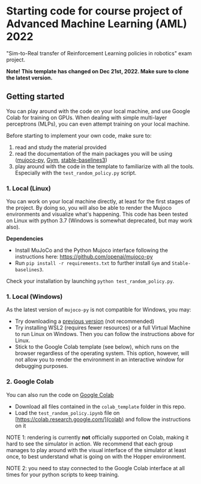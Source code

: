 # Starting code for course project of Advanced Machine Learning (AML) 2022
"Sim-to-Real transfer of Reinforcement Learning policies in robotics" exam project.

**Note! This template has changed on Dec 21st, 2022. Make sure to clone the latest version.**


## Getting started

You can play around with the code on your local machine, and use Google Colab for training on GPUs. When dealing with simple multi-layer perceptrons (MLPs), you can even attempt training on your local machine.

Before starting to implement your own code, make sure to:
1. read and study the material provided
2. read the documentation of the main packages you will be using ([mujoco-py](https://github.com/openai/mujoco-py), [Gym](https://github.com/openai/gym), [stable-baselines3](https://stable-baselines3.readthedocs.io/en/master/index.html))
3. play around with the code in the template to familiarize with all the tools. Especially with the `test_random_policy.py` script.


### 1. Local (Linux)

You can work on your local machine directly, at least for the first stages of the project. By doing so, you will also be able to render the Mujoco environments and visualize what's happening. This code has been tested on Linux with python 3.7 (Windows is somewhat deprecated, but may work also).

**Dependencies**
- Install MuJoCo and the Python Mujoco interface following the instructions here: https://github.com/openai/mujoco-py
- Run `pip install -r requirements.txt` to further install `Gym` and `Stable-baselines3`.

Check your installation by launching `python test_random_policy.py`.


### 1. Local (Windows)
As the latest version of `mujoco-py` is not compatible for Windows, you may:
- Try downloading a [previous version](https://github.com/openai/mujoco-py/blob/9ea9bb000d6b8551b99f9aa440862e0c7f7b4191/) (not recommended)
- Try installing WSL2 (requires fewer resources) or a full Virtual Machine to run Linux on Windows. Then you can follow the instructions above for Linux.
- Stick to the Google Colab template (see below), which runs on the browser regardless of the operating system. This option, however, will not allow you to render the environment in an interactive window for debugging purposes.


### 2. Google Colab

You can also run the code on [Google Colab](https://colab.research.google.com/)

- Download all files contained in the `colab_template` folder in this repo.
- Load the `test_random_policy.ipynb` file on [https://colab.research.google.com/](colab) and follow the instructions on it

NOTE 1: rendering is currently **not** officially supported on Colab, making it hard to see the simulator in action. We recommend that each group manages to play around with the visual interface of the simulator at least once, to best understand what is going on with the Hopper environment.

NOTE 2: you need to stay connected to the Google Colab interface at all times for your python scripts to keep training.